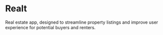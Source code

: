 # Realt
Real estate app, designed to streamline property listings and improve user experience for potential buyers and renters.
